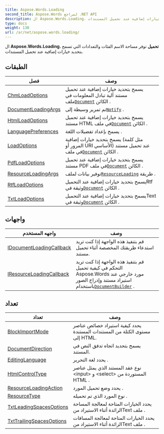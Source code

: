```yaml
---
title: Aspose.Words.Loading
second_title: Aspose.Words لمراجع .NET API
description: ال Aspose.Words.Loading. تحميل توفر مساحة الاسم الفئات والتعدادات التي تسمح بتحديد خيارات إضافية عند تحميل المستندات.
type: docs
weight: 130
url: /ar/net/aspose.words.loading/
---
```

ال **Aspose.Words.Loading. تحميل** توفر مساحة الاسم الفئات والتعدادات التي تسمح بتحديد خيارات إضافية عند تحميل المستندات.

## الطبقات

| فصل | وصف |
| --- | --- |
| [ChmLoadOptions](./chmloadoptions/) | يسمح بتحديد خيارات إضافية عند تحميل مستند آلية تبادل المعلومات في ملف[`Document`](../aspose.words/document/) الكائن . |
| [DocumentLoadingArgs](./documentloadingargs/) | تم تمرير وسيطة إلى[`Notify`](../aspose.words.loading/idocumentloadingcallback/notify/) . |
| [HtmlLoadOptions](./htmlloadoptions/) | يسمح بتحديد خيارات إضافية عند تحميل مستند HTML في ملف[`Document`](../aspose.words/document/) الكائن . |
| [LanguagePreferences](./languagepreferences/) | يسمح بإعداد تفضيلات اللغة . |
| [LoadOptions](./loadoptions/) | يسمح بتحديد خيارات إضافية (مثل كلمة المرور أو URI الأساسي) عند تحميل مستند في ملف[`Document`](../aspose.words/document/) الكائن . |
| [PdfLoadOptions](./pdfloadoptions/) | يسمح بتحديد خيارات إضافية عند تحميل مستند PDF في ملف[`Document`](../aspose.words/document/) الكائن . |
| [ResourceLoadingArgs](./resourceloadingargs/) | توفير بيانات لملف[`ResourceLoading`](../aspose.words.loading/iresourceloadingcallback/resourceloading/) طريقة . |
| [RtfLoadOptions](./rtfloadoptions/) | يسمح بتحديد خيارات إضافية عند التحميلRtf وثيقة في[`Document`](../aspose.words/document/) الكائن . |
| [TxtLoadOptions](./txtloadoptions/) | يسمح بتحديد خيارات إضافية عند التحميلText وثيقة في[`Document`](../aspose.words/document/) الكائن . |
## واجهات

| واجهه المستخدم | وصف |
| --- | --- |
| [IDocumentLoadingCallback](./idocumentloadingcallback/) | قم بتنفيذ هذه الواجهة إذا كنت تريد استدعاء طريقتك المخصصة أثناء تحميل مستند. |
| [IResourceLoadingCallback](./iresourceloadingcallback/) | قم بتنفيذ هذه الواجهة إذا كنت تريد التحكم في كيفية تحميل Aspose.Words مورد خارجي عند استيراد مستند وإدراج الصور باستخدام[`DocumentBuilder`](../aspose.words/documentbuilder/) . |
## تعداد

| تعداد | وصف |
| --- | --- |
| [BlockImportMode](./blockimportmode/) | يحدد كيفية استيراد خصائص عناصر مستوى الكتلة من المستندات المستندة إلى HTML. |
| [DocumentDirection](./documentdirection/) | يسمح بتحديد اتجاه تدفق النص في المستند. |
| [EditingLanguage](./editinglanguage/) | يحدد لغة التحرير . |
| [HtmlControlType](./htmlcontroltype/) | نوع عقد المستند الذي يمثل عناصر &lt;input&gt; و &lt;select&gt; المستوردة من HTML . |
| [ResourceLoadingAction](./resourceloadingaction/) | يحدد وضع تحميل المورد . |
| [ResourceType](./resourcetype/) | نوع المورد الذي تم تحميله . |
| [TxtLeadingSpacesOptions](./txtleadingspacesoptions/) | يحدد الخيارات المتاحة لمعالجة المساحة الرائدة أثناء الاستيراد منText ملف . |
| [TxtTrailingSpacesOptions](./txttrailingspacesoptions/) | يحدد الخيارات المتاحة لمعالجة المسافات الزائدة أثناء الاستيراد منText ملف . |


